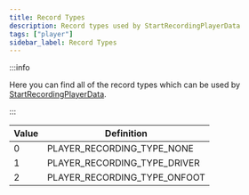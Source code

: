 ```yaml
---
title: Record Types
description: Record types used by StartRecordingPlayerData
tags: ["player"]
sidebar_label: Record Types
---
```


:::info

Here you can find all of the record types which can be used by [StartRecordingPlayerData](../functions/StartRecordingPlayerData).

:::

| Value | Definition                   |
| ----- | ---------------------------- |
| 0     | PLAYER_RECORDING_TYPE_NONE   |
| 1     | PLAYER_RECORDING_TYPE_DRIVER |
| 2     | PLAYER_RECORDING_TYPE_ONFOOT |
